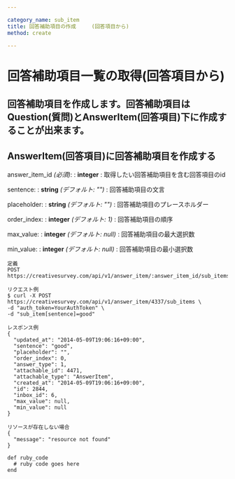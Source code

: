 ```yaml
---

category_name: sub_item
title: 回答補助項目の作成　　　(回答項目から)
method: create

---
```


# 回答補助項目一覧の取得(回答項目から)

## 回答補助項目を作成します。回答補助項目はQuestion(質問)とAnswerItem(回答項目)下に作成することが出来ます。

## AnswerItem(回答項目)に回答補助項目を作成する
answer_item_id _(必須)_:
: __integer__
: 取得したい回答補助項目を含む回答項目のid

sentence:
: __string__ _(デフォルト: "")_
: 回答補助項目の文言

placeholder:
: __string__ _(デフォルト: "")_
: 回答補助項目のプレースホルダー

order_index:
: __integer__ _(デフォルト: 1)_
: 回答補助項目の順序

max_value:
: __integer__ _(デフォルト: null)_
: 回答補助項目の最大選択数

min_value:
: __integer__ _(デフォルト: null)_
: 回答補助項目の最小選択数

~~~
定義
POST https://creativesurvey.com/api/v1/answer_item/:answer_item_id/sub_items

リクエスト例
$ curl -X POST https://creativesurvey.com/api/v1/answer_item/4337/sub_items \
-d "auth_token=YourAuthToken" \
-d "sub_item[sentence]=good"

レスポンス例
{
  "updated_at": "2014-05-09T19:06:16+09:00",
  "sentence": "good",
  "placeholder": "",
  "order_index": 0,
  "answer_type": 1,
  "attachable_id": 4471,
  "attachable_type": "AnswerItem",
  "created_at": "2014-05-09T19:06:16+09:00",
  "id": 2844,
  "inbox_id": 6,
  "max_value": null,
  "min_value": null
}
  
リソースが存在しない場合
{
  "message": "resource not found"
}
~~~

~~~
def ruby_code
  # ruby code goes here
end
~~~
